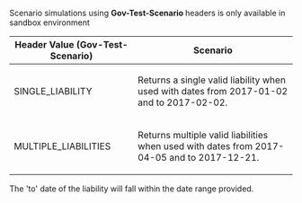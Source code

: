 <p>Scenario simulations using <b> Gov-Test-Scenario </b> headers is only available in sandbox environment</p>
<table>
    <thead>
        <tr>
            <th>Header Value (Gov-Test-Scenario)</th>
            <th>Scenario</th>
        </tr>
    </thead>
    <tbody>
        <tr>
                    <td><p>SINGLE_LIABILITY</p></td>
                    <td><p>Returns a single valid liability when used with dates from 2017-01-02 and to 2017-02-02.</p></td>
                </tr>
                <tr>
                    <td><p>MULTIPLE_LIABILITIES</p></td>
                    <td><p>Returns multiple valid liabilities when used with dates from 2017-04-05 and to 2017-12-21.</p></td>
                </tr>
    </tbody>
</table>
<p>The 'to' date of the liability will fall within the date range provided.</p>